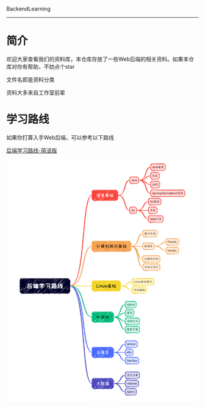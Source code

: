 BackendLearning

---

# 简介

欢迎大家查看我们的资料库，本仓库存放了一些Web后端的相关资料。如果本仓库对你有帮助，不妨点个star

文件名即是资料分类

资料大多来自工作室前辈

# 学习路线

如果你打算入手Web后端，可以参考以下路线

[后端学习路线-简洁版](后端学习路线-简洁版.pdf)

![image-20250112152026239](./README-images/image-20250112152026239.png)
